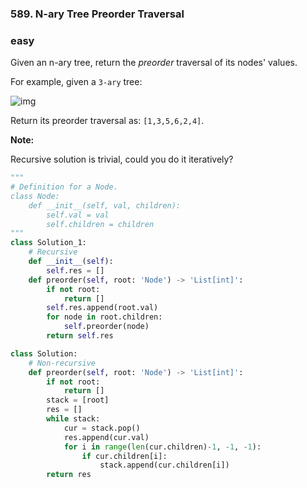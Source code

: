 ### 589. N-ary Tree Preorder Traversal

### easy

Given an n-ary tree, return the *preorder* traversal of its nodes' values.

For example, given a `3-ary` tree:

 

![img](https://assets.leetcode.com/uploads/2018/10/12/narytreeexample.png)

 

Return its preorder traversal as: `[1,3,5,6,2,4]`.

 

**Note:**

Recursive solution is trivial, could you do it iteratively?

```python
"""
# Definition for a Node.
class Node:
    def __init__(self, val, children):
        self.val = val
        self.children = children
"""
class Solution_1:
    # Recursive
    def __init__(self):
        self.res = []
    def preorder(self, root: 'Node') -> 'List[int]':
        if not root:
            return []
        self.res.append(root.val)
        for node in root.children:
            self.preorder(node)
        return self.res

class Solution:
    # Non-recursive
    def preorder(self, root: 'Node') -> 'List[int]':
        if not root:
            return []
        stack = [root]
        res = []
        while stack:
            cur = stack.pop()
            res.append(cur.val)
            for i in range(len(cur.children)-1, -1, -1):
                if cur.children[i]:
                    stack.append(cur.children[i])
        return res
        
```

